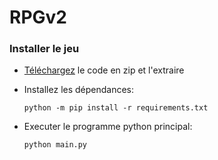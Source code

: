 # RPGv2

### Installer le jeu

- [Téléchargez](https://github.com/MrGg570/RPGv2/archive/refs/heads/main.zip) le code en zip et l'extraire

- Installez les dépendances:
    ```ssh
    python -m pip install -r requirements.txt
    ```

- Executer le programme python principal:
    ```ssh
    python main.py
    ```